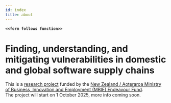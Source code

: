 ```yaml
---
id: index
title: about
---
```


**`<<form follows function>>`**

# Finding, understanding, and mitigating vulnerabilities in domestic and global software supply chains


This is a [research project]((https://www.mbie.govt.nz/science-and-technology/science-and-innovation/funding-information-and-opportunities/investment-funds/endeavour-fund/research-programmes-successful-proposals/the-research-trust-of-victoria-university-of-wellington-funded-research-programmes)) funded by the [New Zealand / Aoteraroa Ministry of Business, Innovation and Employment (MBIE) Endeavour Fund](https://www.mbie.govt.nz/science-and-technology/science-and-innovation/funding-information-and-opportunities/investment-funds/endeavour-fund).   
The project will start on 1 October 2025, more info coming soon. 



